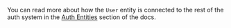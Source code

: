 You can read more about how the `User` entity is connected to the rest of the auth system in the [Auth Entities](/docs/auth/entities) section of the docs.